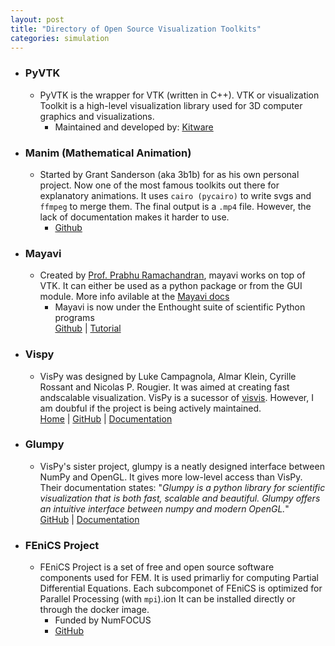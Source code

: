 ```yaml
---
layout: post
title: "Directory of Open Source Visualization Toolkits"
categories: simulation
---
```


- ### PyVTK 
	* PyVTK is the wrapper for VTK (written in C++). VTK or visualization Toolkit is a high-level visualization library used for 3D computer graphics and visualizations.
		* Maintained and developed by: [Kitware](https://www.kitware.com/)

- ### Manim (Mathematical Animation)
	* Started by Grant Sanderson (aka 3b1b) for as his own personal project. Now one of the most famous toolkits out there for explanatory animations. It uses `cairo (pycairo)` to write svgs and `ffmpeg` to merge them. The final output is a `.mp4` file.
	However, the lack of documentation makes it harder to use. 
		* [Github](https://github.com/3b1b/manim)

- ### Mayavi
	* Created by [Prof. Prabhu Ramachandran](https://www.aero.iitb.ac.in/~prabhu/), mayavi works on top of VTK. It can either be used as a python package or from the GUI module. More info avilable at the [Mayavi docs](http://docs.enthought.com/mayavi/mayavi/overview.html#what-is-mayavi2)
		* Mayavi is now under the Enthought suite of scientific Python programs<br>
	[Github](https://github.com/enthought/mayavi) |  [Tutorial](https://www.youtube.com/watch?v=r6OD07Qq2mw)

- ### Vispy
	* VisPy was designed by Luke Campagnola, Almar Klein, Cyrille Rossant and Nicolas P. Rougier. It was aimed at creating fast andscalable visualization. VisPy is a sucessor of [visvis](https://github.com/almarklein/visvis). However, I am doubful if the project is being actively maintained.<br>
	[Home](http://vispy.org/) | [GitHub](https://github.com/vispy/vispy) | [Documentation](http://vispy.org/documentation.html)

- ### Glumpy
	* VisPy's sister project, glumpy is a neatly designed interface between NumPy and OpenGL. It gives more low-level access than VisPy. Their documentation states: "_Glumpy is a python library for scientific visualization that is both fast, scalable and beautiful. Glumpy offers an intuitive interface between numpy and modern OpenGL._"<br>
	[GitHub](https://github.com/glumpy/glumpy) | [Documentation](https://glumpy.readthedocs.io/en/latest/)

- ### FEniCS Project
	* FEniCS Project is a set of free and open source software components used for FEM. It is used primarliy for computing Partial Differential Equations. Each subcomponet of FEniCS is optimized for Parallel Processing (with `mpi`).ion
	It can be installed directly or through the docker image.
		* Funded by NumFOCUS
		* [GitHub](https://github.com/FEniCS)